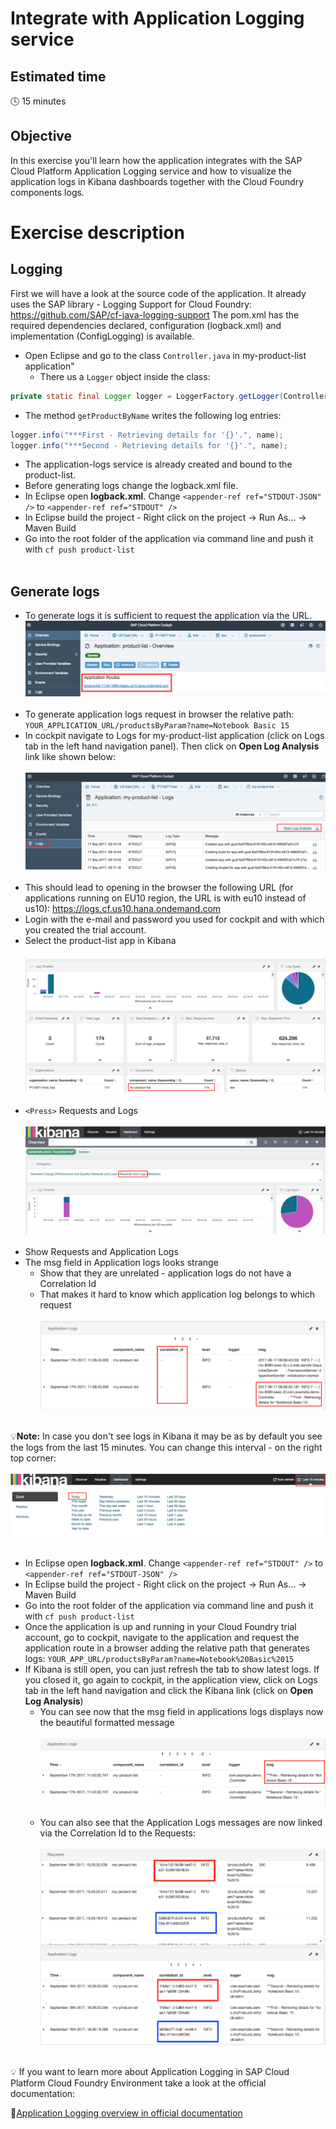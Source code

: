 # Integrate with Application Logging service

## Estimated time

:clock4: 15 minutes

## Objective

In this exercise you'll learn how the application integrates with the SAP Cloud Platform Application Logging service and how to visualize the application logs in Kibana dashboards together with the Cloud Foundry components logs.


# Exercise description


## Logging
First we will have a look at the source code of the application. It already uses the SAP library - Logging Support for Cloud Foundry: https://github.com/SAP/cf-java-logging-support
The pom.xml has the required dependencies declared, configuration (logback.xml) and implementation (ConfigLogging) is available.

* Open Eclipse and go to the class  `Controller.java` in my-product-list application"
  - There us a `Logger` object inside the class:
```java
private static final Logger logger = LoggerFactory.getLogger(Controller.class);
```

  - The method `getProductByName` writes the following log entries:
  ```java
  logger.info("***First - Retrieving details for '{}'.", name);
  logger.info("***Second - Retrieving details for '{}'.", name);
  ```
* The application-logs service is already created and bound to the product-list.
* Before generating logs change the logback.xml file.
* In Eclipse open **logback.xml**. Change `<appender-ref ref="STDOUT-JSON" />` to `<appender-ref ref="STDOUT" />`
* In Eclipse build the project - Right click on the project -> Run As... -> Maven Build
* Go into the root folder of the application via command line and push it with `cf push product-list`
<br><br>

## Generate logs
* To generate logs it is sufficient to request the application via the URL.
![Application Routes](/img/application_routes_cockpit.png?raw=true)
<br><br>
* To generate application logs request in browser the relative path:
`YOUR_APPLICATION_URL/productsByParam?name=Notebook Basic 15`
* In cockpit navigate to Logs for my-product-list application (click on Logs tab in the left hand navigation panel). Then click on **Open Log Analysis** link like shown below:
<br><br>
![Application Log Analysis](/img/cockpit_open_log_analysis.png?raw=true)
<br><br>
* This should lead to opening in the browser the following URL (for applications running on EU10 region, the URL is with eu10 instead of us10): https://logs.cf.us10.hana.ondemand.com
* Login with the e-mail and password you used for cockpit and with which you created the trial account.
* Select the product-list app in Kibana
<br><br>
![Kibana select app](/img/kibana_product_list_app.png?raw=true)
<br><br>
* `<Press>` Requests and Logs
<br><br>
![Kibana requests and logs](/img/kibana_requests_logs.png?raw=true)
<br><br>
* Show Requests and Application Logs
* The msg field in Application logs looks strange
  * Show that they are unrelated - application logs do not have a Correlation Id
  * That makes it hard to know which application log belongs to which request
  <br><br>
  ![Kibana Message](/img/kibana_msg_no_correlationid.png?raw=tru)
  <br><br>

:bulb:**Note:** In case you don't see logs in Kibana it may be as by default you see the logs from the last 15 minutes. You can change this interval - on the right top corner:
<br><br>
![Kibana recent logs](/img/kibana_recent_logs.png?raw=true)
<br><br>

* In Eclipse open **logback.xml**. Change `<appender-ref ref="STDOUT" />` to `<appender-ref ref="STDOUT-JSON" />`
* In Eclipse build the project - Right click on the project -> Run As... -> Maven Build
* Go into the root folder of the application via command line and push it with `cf push product-list`
* Once the application is up and running in your Cloud Foundry trial account, go to cockpit, navigate to the application and request the application route in a browser adding the relative path that generates logs: `YOUR_APP_URL/productsByParam?name=Notebook%20Basic%2015`
* If Kibana is still open, you can just refresh the tab to show latest logs. If you closed it, go again to cockpit, in the application view, click on Logs tab in the left hand navigation and click the Kibana link (click on **Open Log Analysis**)
  * You can see now that the msg field in applications logs displays now the beautiful formatted message
  <br><br>
  ![Kibana logs format](/img/kibana_logs_format.png?raw=true)
  <br><br>
  * You can also see that the Application Logs messages are now linked via the Correlation Id to the Requests:
  <br><br>
  ![Kibana correlatioIDs](/img/kibana_correlationIDs.png?raw=true)
  <br><br>

:bulb: If you want to learn more about Application Logging in SAP Cloud Platform Cloud Foundry Environment take a look at the official documentation:

:link:[Application Logging overview in official documentation](https://help.sap.com/viewer/65de2977205c403bbc107264b8eccf4b/Cloud/en-US/68454d44ad41458788959485a24305e2.html)
